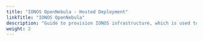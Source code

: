 ```yaml
---
title: "IONOS OpenNebula - Hosted Deployment"
linkTitle: "IONOS OpenNebula"
description: "Guide to provision IONOS infrastructure, which is used to deploy and verify OpenNebula."
weight: 2
---
```


<a id="ionos-hosted-cloud-provider"></a>
